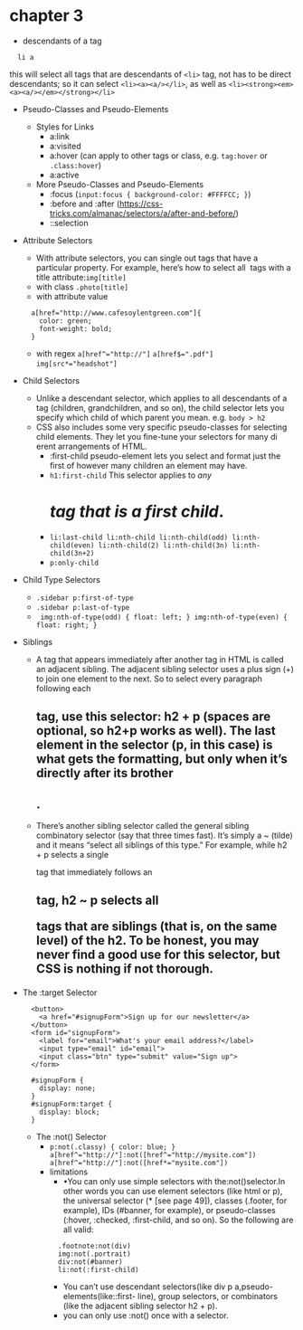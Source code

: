 # chapter 3

* descendants of a tag
```
  li a
```  
this will select all <a> tags that are descendants of `<li>` tag, not has to be direct descendants; so it can select `<li><a><a/></li>`, as well as `<li><strong><em><a><a/></em></strong></li>`

* Pseudo-Classes and Pseudo-Elements
  * Styles for Links
    * a:link
    * a:visited
    * a:hover (can apply to other tags or class, e.g. `tag:hover` or `.class:hover`)
    * a:active
  * More Pseudo-Classes and Pseudo-Elements
    * :focus (`input:focus { background-color: #FFFFCC; }`)
    * :before and :after (https://css-tricks.com/almanac/selectors/a/after-and-before/)
    * ::selection

* Attribute Selectors
  * With attribute selectors, you can single out tags that have a particular property. For example, here’s how to select all <img> tags with a title attribute:`img[title]`
  * with class `.photo[title] `
  * with attribute value
  ```
    a[href="http://www.cafesoylentgreen.com"]{
      color: green;
      font-weight: bold;
    }
  ```
  * with regex `a[href^="http://"]` `a[href$=".pdf"]` `img[src*="headshot"]`

* Child Selectors
  * Unlike a descendant selector, which applies to all descendants of a tag (children, grandchildren, and so on), the child selector lets you specify which child of which parent you mean. e.g. `body > h2`
  * CSS also includes some very specific pseudo-classes for selecting child elements. They let you fine-tune your selectors for many di erent arrangements of HTML.
    * :first-child pseudo-element lets you select and format just the first of however many children an element may have.
    * `h1:first-child` This selector applies to *any <h1> tag that is a first child*.
    * `li:last-child li:nth-child li:nth-child(odd) li:nth-child(even) li:nth-child(2) li:nth-child(3n) li:nth-child(3n+2)`
    * `p:only-child`

* Child Type Selectors
  * `.sidebar p:first-of-type`
  * `.sidebar p:last-of-type`
  * ` img:nth-of-type(odd) { float: left; } img:nth-of-type(even) { float: right; }`

* Siblings
  * A tag that appears immediately after another tag in HTML is called an adjacent sibling. The adjacent sibling selector uses a plus sign (+) to join one element to the next. So to select every paragraph following each <h2> tag, use this selector: h2 + p (spaces are optional, so h2+p works as well). The last element in the selector (p, in this case) is what gets the formatting, but only when it’s directly after its brother <h2>.
  * There’s another sibling selector called the general sibling combinatory selector (say that three times fast). It’s simply a ~ (tilde) and it means “select all siblings of this type.” For example, while h2 + p selects a single <p> tag that immediately follows an <h2> tag, h2 ~ p selects all <p> tags that are siblings (that is, on the same level) of the h2. To be honest, you may never find a good use for this selector, but CSS is nothing if not thorough.

* The :target Selector
  ```
    <button>
      <a href="#signupForm">Sign up for our newsletter</a>
    </button>
    <form id="signupForm">
      <label for="email">What's your email address?</label>
      <input type="email" id="email">
      <input class="btn" type="submit" value="Sign up">
    </form>
  ```
  ```
    #signupForm {
      display: none;
    }
    #signupForm:target {
      display: block;
    }
  ```

  * The :not() Selector
    * `p:not(.classy) { color: blue; }   a[href^="http://"]:not([href^="http://mysite.com"])  a[href^="http://"]:not([href*="mysite.com"])`
    * limitations
      * •You can only use simple selectors with the:not()selector.In other words you can use element selectors (like html or p), the universal selector (* [see page 49]), classes (.footer, for example), IDs (#banner, for example), or pseudo-classes (:hover, :checked, :first-child, and so on). So the following are all valid:
      ```
        .footnote:not(div)
        img:not(.portrait)
        div:not(#banner)
        li:not(:first-child)
      ```
      * You can’t use descendant selectors(like div p a,pseudo-elements(like::first- line), group selectors, or combinators (like the adjacent sibling selector h2 + p).
      * you can only use :not() once with a selector.
